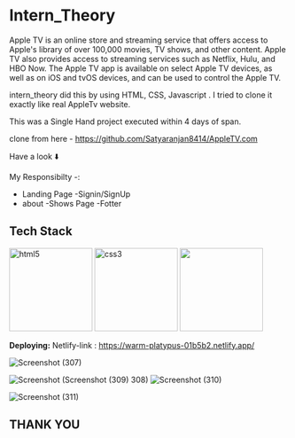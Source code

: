 # Intern_Theory
Apple TV is an online store and streaming service that offers access to Apple's library of over 100,000 movies, TV shows, and other content. Apple TV also provides access to streaming services such as Netflix, Hulu, and HBO Now. The Apple TV app is available on select Apple TV devices, as well as on iOS and tvOS devices, and can be used to control the Apple TV.

 
 intern_theory did this by using HTML, CSS, Javascript . I tried to clone it exactly like real AppleTv website.


This was a Single Hand project executed within 4 days of span.


clone from here - https://github.com/Satyaranjan8414/AppleTV.com

Have a look ⬇️

My Responsibilty -:
- Landing Page
-Signin/SignUp
- about
-Shows Page
-Fotter


## Tech Stack
<p float="left">
  <img src="https://encrypted-tbn0.gstatic.com/images?q=tbn:ANd9GcRZHlbnVivQlV23CfTzZMItg4LJkjT2TBl0Uw&usqp=CAU" alt="html5" height="150"/>
  <img src="https://encrypted-tbn0.gstatic.com/images?q=tbn:ANd9GcS0LAimh7HEcDu0N8uhkCXiAE-BEaLTHlHG4A&usqp=CAU" alt="css3" height="150"/> 
  <img src="https://encrypted-tbn0.gstatic.com/images?q=tbn:ANd9GcRB0_ijMX_4xf0rGse2D334wtm-LcqQ_lrsFQ&usqp=CAU"  height="150"/>
</p>

**Deploying:** Netlify-link : https://warm-platypus-01b5b2.netlify.app/

![Screenshot (307)](https://user-images.githubusercontent.com/107980582/207101575-9d4050d4-f044-4eaf-9174-e673d044857d.png)

![Screenshot (![Screenshot (309)](https://user-images.githubusercontent.com/107980582/207101614-fe591a96-e38b-4d9d-bcca-983b62da79ef.png)
308)](https://user-images.githubusercontent.com/107980582/207101596-34281032-6f0c-4505-b388-a904c0613b37.png)
![Screenshot (310)](https://user-images.githubusercontent.com/107980582/207101651-bccaeb7c-a154-4609-8708-c315e3cde7fe.png)

![Screenshot (311)](https://user-images.githubusercontent.com/107980582/207101681-6d79f263-ce4a-4213-bb10-8fbc858cd406.png)

## THANK YOU 

